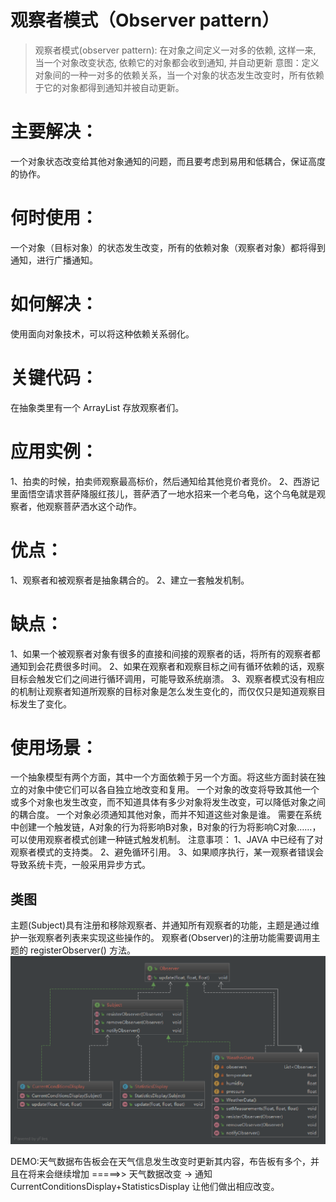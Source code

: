 # 观察者模式（Observer pattern）
> 观察者模式(observer pattern): 在对象之间定义一对多的依赖, 这样一来, 当一个对象改变状态, 依赖它的对象都会收到通知, 并自动更新
意图：定义对象间的一种一对多的依赖关系，当一个对象的状态发生改变时，所有依赖于它的对象都得到通知并被自动更新。

# 主要解决：
一个对象状态改变给其他对象通知的问题，而且要考虑到易用和低耦合，保证高度的协作。

# 何时使用：
一个对象（目标对象）的状态发生改变，所有的依赖对象（观察者对象）都将得到通知，进行广播通知。

# 如何解决：
使用面向对象技术，可以将这种依赖关系弱化。

# 关键代码：
在抽象类里有一个 ArrayList 存放观察者们。

# 应用实例： 
1、拍卖的时候，拍卖师观察最高标价，然后通知给其他竞价者竞价。 2、西游记里面悟空请求菩萨降服红孩儿，菩萨洒了一地水招来一个老乌龟，这个乌龟就是观察者，他观察菩萨洒水这个动作。

# 优点： 
1、观察者和被观察者是抽象耦合的。 2、建立一套触发机制。

# 缺点： 
1、如果一个被观察者对象有很多的直接和间接的观察者的话，将所有的观察者都通知到会花费很多时间。 2、如果在观察者和观察目标之间有循环依赖的话，观察目标会触发它们之间进行循环调用，可能导致系统崩溃。 3、观察者模式没有相应的机制让观察者知道所观察的目标对象是怎么发生变化的，而仅仅只是知道观察目标发生了变化。

# 使用场景：
一个抽象模型有两个方面，其中一个方面依赖于另一个方面。将这些方面封装在独立的对象中使它们可以各自独立地改变和复用。
一个对象的改变将导致其他一个或多个对象也发生改变，而不知道具体有多少对象将发生改变，可以降低对象之间的耦合度。
一个对象必须通知其他对象，而并不知道这些对象是谁。
需要在系统中创建一个触发链，A对象的行为将影响B对象，B对象的行为将影响C对象……，可以使用观察者模式创建一种链式触发机制。
注意事项： 1、JAVA 中已经有了对观察者模式的支持类。 2、避免循环引用。 3、如果顺序执行，某一观察者错误会导致系统卡壳，一般采用异步方式。
## 类图
主题(Subject)具有注册和移除观察者、并通知所有观察者的功能，主题是通过维护一张观察者列表来实现这些操作的。 观察者(Observer)的注册功能需要调用主题的 registerObserver() 方法。
![class](img/CurrentConditionsDisplay.png)

DEMO:天气数据布告板会在天气信息发生改变时更新其内容，布告板有多个，并且在将来会继续增加 =====>> 天气数据改变 -> 通知CurrentConditionsDisplay+StatisticsDisplay 让他们做出相应改变。

